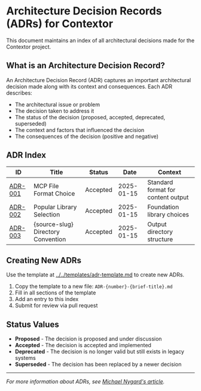 # Architecture Decision Records (ADRs) for Contextor

This document maintains an index of all architectural decisions made for the Contextor project.

## What is an Architecture Decision Record?

An Architecture Decision Record (ADR) captures an important architectural decision made along with its context and consequences. Each ADR describes:

- The architectural issue or problem
- The decision taken to address it
- The status of the decision (proposed, accepted, deprecated, superseded)
- The context and factors that influenced the decision
- The consequences of the decision (positive and negative)

## ADR Index

| ID | Title | Status | Date | Context |
|----|-------|--------|------|---------|
| [ADR-001](ADR-001-mcp-file-format.md) | MCP File Format Choice | Accepted | 2025-01-15 | Standard format for content output |
| [ADR-002](ADR-002-popular-libraries.md) | Popular Library Selection | Accepted | 2025-01-15 | Foundation library choices |
| [ADR-003](ADR-003-context-directory.md) | {source-slug} Directory Convention | Accepted | 2025-01-15 | Output directory structure |

## Creating New ADRs

Use the template at [../../templates/adr-template.md](../../templates/adr-template.md) to create new ADRs.

1. Copy the template to a new file: `ADR-{number}-{brief-title}.md`
2. Fill in all sections of the template
3. Add an entry to this index
4. Submit for review via pull request

## Status Values

- **Proposed** - The decision is proposed and under discussion
- **Accepted** - The decision is accepted and implemented
- **Deprecated** - The decision is no longer valid but still exists in legacy systems
- **Superseded** - The decision has been replaced by a newer decision

---

*For more information about ADRs, see [Michael Nygard's article](http://thinkrelevance.com/blog/2011/11/15/documenting-architecture-decisions).*
